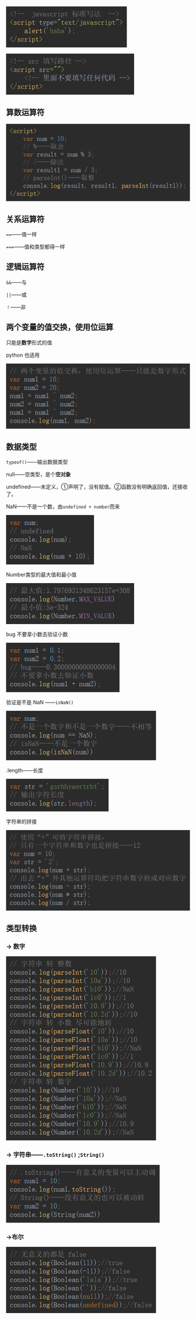 ![1556243307612](运算符；数据类型；类型转换.assets/1556243307612.png)

![1556244995926](运算符；数据类型；类型转换.assets/1556244995926.png)

## 算数运算符

![1556246919850](运算符；数据类型；类型转换.assets/1556246919850.png)

## 关系运算符

`==`——值一样

`===`——值和类型都得一样

## 逻辑运算符

`&&`——与

`||`——或

`！`——非

## 两个变量的值交换，使用位运算

只能是**数字**形式的值

python 也适用

![1556248738991](运算符；数据类型；类型转换.assets/1556248738991.png)

## 数据类型

`typeof()`——输出数据类型

null——空类型，是个**空对象**

undefined——未定义，①声明了，没有赋值。②函数没有明确返回值，还接收了。

NaN——不是一个数，由`undefined + number`而来

![1556249672227](运算符；数据类型；类型转换.assets/1556249672227.png)

Number类型的最大值和最小值

![1556251286108](运算符；数据类型；类型转换.assets/1556251286108.png)

bug 不要拿小数去验证小数

![1556251863917](运算符；数据类型；类型转换.assets/1556251863917.png)

验证是不是 NaN ——`isNaN()`

![1556255964670](运算符；数据类型；类型转换.assets/1556255964670.png)

.length——长度

![1556257951539](运算符；数据类型；类型转换.assets/1556257951539.png)

字符串的拼接

![1556258395259](运算符；数据类型；类型转换.assets/1556258395259.png)

## 类型转换

### → 数字

![1556276511903](运算符；数据类型；类型转换.assets/1556276511903.png)

### → 字符串——`.toString()` ;`String()`

![1556276965188](运算符；数据类型；类型转换.assets/1556276965188.png)

### →布尔

![1556277381752](运算符；数据类型；类型转换.assets/1556277381752.png)

